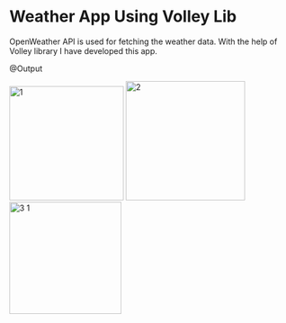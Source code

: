 # Weather App Using Volley Lib
OpenWeather API is used for fetching the weather data. With the help of Volley library I have developed this app.

@Output

<img width="203" alt="1" src="https://user-images.githubusercontent.com/90249532/179475203-2612ee93-36f4-4fd7-a1bc-c5844dc6540e.png">

<img width="212" alt="2" src="https://user-images.githubusercontent.com/90249532/179475223-5e0955bc-3af9-45c9-811c-13676c49d9bb.png">

<img width="199" alt="3 1" src="https://user-images.githubusercontent.com/90249532/179475254-3c8ecd36-3c08-4fe4-9d32-863a6c106c2f.png">
